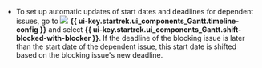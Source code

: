 * To set up automatic updates of start dates and deadlines for dependent issues, go to ![](../../_assets/tracker/svg/gantt-settings-button.svg)&nbsp;**{{ ui-key.startrek.ui_components_Gantt.timeline-config }}** and select **{{ ui-key.startrek.ui_components_Gantt.shift-blocked-with-blocker }}**. If the deadline of the blocking issue is later than the start date of the dependent issue, this start date is shifted based on the blocking issue's new deadline.
